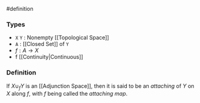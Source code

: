 #definition
### Types
- `X` `Y` : Nonempty [[Topological Space]]
- `A` : [[Closed Set]] of `Y`
- $f : A \to X$
- f [[Continuity|Continuous]]
### Definition
If $X \cup_{f} Y$ is an [[Adjunction Space]], then it is said to be an *attaching* of $Y$ on $X$ along $f$, with $f$ being called the *attaching map*.
